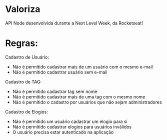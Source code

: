 # Valoriza
API Node desenvolvida durante a Next Level Week, da Rocketseat!

# Regras:
Cadastro de Usuário:
- Não é permitido cadastrar mais de um usuário com o mesmo e-mail
- Não é permitido cadastrar usuário sem e-mail

Cadastro de TAG:
- Não é permitido cadastrar tag sem nome
- Não é permitido cadastrar mais de uma tag com o mesmo nome
- Não é permitido o cadastro por usuários que não sejam administradores

Cadastro de Elogios:
- Não é permitido um usuário cadastrar um elogio para si
- Não é permitido cadastrar elogios para usuários inválidos
- O usuário precisa estar autenticado na aplicação
